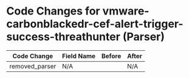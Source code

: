 # Code Changes for vmware-carbonblackedr-cef-alert-trigger-success-threathunter (Parser)

| Code Change | Field Name | Before | After |
|-------------|------------|--------|-------|
| removed_parser | N/A |  | N/A |